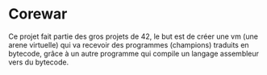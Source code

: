 # Corewar

Ce projet fait partie des gros projets de 42, le but est de créer une vm (une arene virtuelle) qui va recevoir des programmes (champions) traduits en bytecode, grâce à un autre programme qui compile un langage assembleur vers du bytecode.
